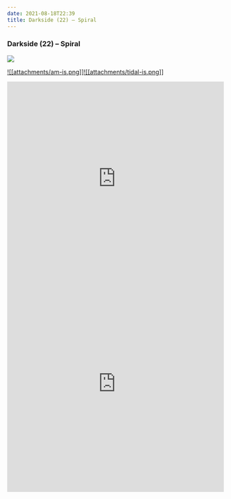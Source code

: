 ```yaml
---
date: 2021-08-18T22:39
title: Darkside (22) – Spiral
---
```

### Darkside (22) – Spiral
[![](https://img.discogs.com/5twj5Z3sXa_bjNfgm4bruv4x1nc=/fit-in/600x600/filters:strip_icc():format(jpeg):mode_rgb():quality(90)/discogs-images/R-19519630-1626481271-9690.jpeg.jpg)][1] 

[1]: https://www.discogs.com/release/19519630
[2]: https://music.apple.com/us/album/1555211976
[3]: https://listen.tidal.com/album/189588786

[![[attachments/am-is.png]]][2][![[attachments/tidal-is.png]]][3]

<iframe allow="autoplay *; encrypted-media *; fullscreen *" frameborder="0" height="450" style="width:100%;max-width:660px;overflow:hidden;background:transparent;" sandbox="allow-forms allow-popups allow-same-origin allow-scripts allow-storage-access-by-user-activation allow-top-navigation-by-user-activation" src="https://embed.music.apple.com/us/album/turn-blue/1555211976"></iframe>
<div style="position: relative; padding-bottom: 100%; height: 0; overflow: hidden; max-width: 100%;"><iframe src="https://embed.tidal.com/albums/189588786?layout=gridify" frameborder= "0" allowfullscreen style="position: absolute; top: 0; left: 0; width: 100%; height: 1px; min-height: 100%; margin: 0 auto;"></iframe></div>